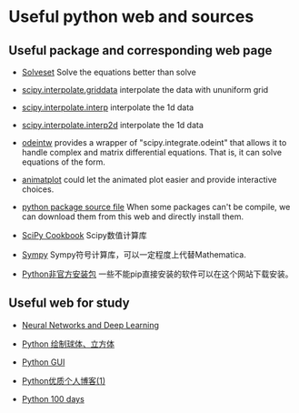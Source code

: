 # Useful python web and sources



## Useful package and corresponding web page







* [Solveset](https://docs.sympy.org/latest/modules/solvers/solveset.html )  Solve the equations better than solve

* [scipy.interpolate.griddata](https://docs.scipy.org/doc/scipy/reference/generated/scipy.interpolate.griddata.html) interpolate the data with ununiform grid

* [scipy.interpolate.interp](https://docs.scipy.org/doc/numpy/reference/generated/numpy.interp.html) interpolate the 1d data

* [scipy.interpolate.interp2d](https://docs.scipy.org/doc/numpy/reference/generated/numpy.interp2d.html)  interpolate the 1d data

* [odeintw](https://pypi.org/project/odeintw/) provides a wrapper of "scipy.integrate.odeint" that allows it to handle complex and matrix differential equations. That is, it can solve equations of the form.

* [animatplot](https://github.com/t-makaro/animatplot) could let the animated plot easier and provide interactive choices.

* [python package source file](https://www.lfd.uci.edu/~gohlke/pythonlibs/) When some packages can't be compile, we can download them from this web and directly install them.

* [SciPy Cookbook](https://scipy-cookbook.readthedocs.io/index.html) Scipy数值计算库

* [Sympy](https://docs.sympy.org/1.5.1/index.html) Sympy符号计算库，可以一定程度上代替Mathematica.

* [Python非官方安装包](https://www.lfd.uci.edu/~gohlke/pythonlibs/) 一些不能pip直接安装的软件可以在这个网站下载安装。



## Useful web for study



* [Neural Networks and Deep Learning](http://neuralnetworksanddeeplearning.com/)



* [Python 绘制球体、立方体](https://cloud.tencent.com/developer/ask/64293)



* [Python GUI](https://likegeeks.com/python-gui-examples-tkinter-tutorial/)



* [Python优质个人博客(1)](https://vlight.me/2018/05/07/ML-with-tf-TensorFlow-essentials/)



* [Python 100 days](https://github.com/jackfrued/Python-100-Days)




